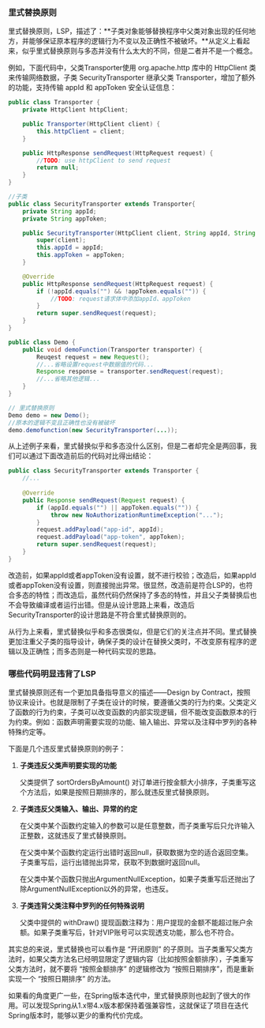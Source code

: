 ### 里式替换原则

里式替换原则，LSP，描述了：**子类对象能够替换程序中父类对象出现的任何地方，并能够保证原本程序的逻辑行为不变以及正确性不被破坏。**从定义上看起来，似乎里式替换原则与多态并没有什么太大的不同，但是二者并不是一个概念。

例如，下面代码中，父类Transporter使用 org.apache.http 库中的 HttpClient 类来传输网络数据，子类 SecurityTransporter 继承父类 Transporter，增加了额外的功能，支持传输 appId 和 appToken 安全认证信息：

```java
public class Transporter {
    private HttpClient httpClient;

    public Transporter(HttpClient client) {
        this.httpClient = client;
    }

    public HttpResponse sendRequest(HttpRequest request) {
        //TODO: use httpClient to send request
        return null;
    }
}

//子类
public class SecurityTransporter extends Transporter{
    private String appId;
    private String appToken;

    public SecurityTransporter(HttpClient client, String appId, String appToken) {
        super(client);
        this.appId = appId;
        this.appToken = appToken;
    }

    @Override
    public HttpResponse sendRequest(HttpRequest request) {
        if (!appId.equals("") && !appToken.equals("")) {
            //TODO: request请求体中添加appId、appToken
        }
        return super.sendRequest(request);
    }
}

public class Demo {
    public void demoFunction(Transporter transporter) {    
        Reuqest request = new Request();
        //...省略设置request中数据值的代码...
        Response response = transporter.sendRequest(request);
        //...省略其他逻辑...
    }
}

// 里式替换原则
Demo demo = new Demo();
//原本的逻辑不变且正确性也没有被破坏
demo.demofunction(new SecurityTransporter(...));
```

从上述例子来看，里式替换似乎和多态没什么区别，但是二者却完全是两回事，我们可以通过下面改造前后的代码对比得出结论：

```java
public class SecurityTransporter extends Transporter {
    //...
    
    @Override
    public Response sendRequest(Request request) {
        if (appId.equals("") || appToken.equals("")) {
			throw new NoAuthorizationRuntimeException("...");
        }
        request.addPayload("app-id", appId);
        request.addPayload("app-token", appToken);
        return super.sendRequest(request);
    }
}
```

改造前，如果appId或者appToken没有设置，就不进行校验；改造后，如果appId或者appToken没有设置，则直接抛出异常。很显然，改造前是符合LSP的，也符合多态的特性；而改造后，虽然代码仍然保持了多态的特性，并且父子类替换后也不会导致编译或者运行出错。但是从设计思路上来看，改造后SecurityTransporter的设计思路是不符合里式替换原则的。

从行为上来看，里式替换似乎和多态很类似，但是它们的关注点并不同。里式替换更加注重父子类的指导设计，确保子类的设计在替换父类时，不改变原有程序的逻辑以及正确性；而多态则是一种代码实现的思路。



### 哪些代码明显违背了LSP

里式替换原则还有一个更加具备指导意义的描述——Design by Contract，按照协议来设计。也就是限制了子类在设计的时候，要遵循父类的行为约束。父类定义了函数的行为约束，子类可以改变函数的内部实现逻辑，但不能改变函数原本的行为约束。例如：函数声明需要实现的功能、输入输出、异常以及注释中罗列的各种特殊约定等。

下面是几个违反里式替换原则的例子：

1. **子类违反父类声明要实现的功能**

   父类提供了 sortOrdersByAmount() 对订单进行按金额大小排序，子类重写这个方法后，如果是按照日期排序的，那么就违反里式替换原则。

2. **子类违反父类输入、输出、异常的约定**

   在父类中某个函数约定输入的参数可以是任意整数，而子类重写后只允许输入正整数，这就违反了里式替换原则。

   在父类中某个函数约定运行出错时返回null，获取数据为空的适合返回空集。子类重写后，运行出错抛出异常，获取不到数据时返回null。

   在父类中某个函数只抛出ArgumentNullException，如果子类重写后还抛出了除ArgumentNullException以外的异常，也违反。

3. **子类违背父类注释中罗列的任何特殊说明**

   父类中提供的 withDraw() 提现函数注释为：用户提现的金额不能超过账户余额。如果子类重写后，针对VIP账号可以实现透支功能，那么也不符合。

其实总的来说，里式替换也可以看作是 “开闭原则” 的子原则。当子类重写父类方法时，如果父类方法名已经明显限定了逻辑内容（比如按照金额排序），子类重写父类方法时，就不要将 “按照金额排序” 的逻辑修改为 “按照日期排序”，而是重新实现一个 “按照日期排序” 的方法。

如果看的角度更广一些，在Spring版本迭代中，里式替换原则也起到了很大的作用。可以发现Spring从1.x带4.x版本都保持着强兼容性，这就保证了项目在迭代Spring版本时，能够以更少的重构代价完成。